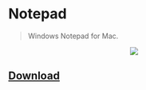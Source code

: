 # Notepad
> Windows Notepad for Mac.

<p align="center"><img src="https://cloudup.com/cT7XaASzxaq+"></p>

## [Download](https://github.com/octalmage/Notepad/releases/latest)